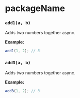 # packageName

<!-- automd:jsdocs src="./src/func1.ts" -->

### `add1(a, b)`

Adds two numbers together async.

**Example:**

```js
add1(1, 2); // 3
```

### `add3(a, b)`

Adds two numbers together async.

**Example:**

```js
add3(1, 2); // 3
```

<!-- /automd -->
